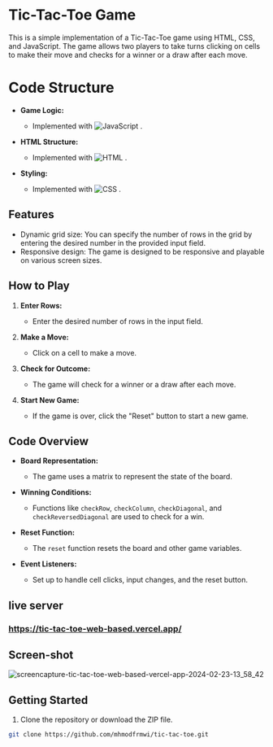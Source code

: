 # Tic-Tac-Toe Game

This is a simple implementation of a Tic-Tac-Toe game using HTML, CSS, and JavaScript. The game allows two players to take turns clicking on cells to make their move and checks for a winner or a draw after each move.

# Code Structure

- **Game Logic:**
  - Implemented with ![JavaScript](https://img.shields.io/badge/JavaScript-323330?style=for-the-badge&logo=javascript&logoColor=F7DF1E)&nbsp;.

- **HTML Structure:**
  - Implemented with ![HTML](https://img.shields.io/badge/HTML5-E34F26?style=for-the-badge&logo=html5&logoColor=white)&nbsp;.

- **Styling:**
  -  Implemented with ![CSS](https://img.shields.io/badge/CSS3-1572B6?style=for-the-badge&logo=css3&logoColor=white)&nbsp;.


## Features

- Dynamic grid size: You can specify the number of rows in the grid by entering the desired number in the provided input field.
- Responsive design: The game is designed to be responsive and playable on various screen sizes.

## How to Play

1. **Enter Rows:**
   - Enter the desired number of rows in the input field.

2. **Make a Move:**
   - Click on a cell to make a move.

3. **Check for Outcome:**
   - The game will check for a winner or a draw after each move.

4. **Start New Game:**
   - If the game is over, click the "Reset" button to start a new game.

## Code Overview

- **Board Representation:**
  - The game uses a matrix to represent the state of the board.

- **Winning Conditions:**
  - Functions like `checkRow`, `checkColumn`, `checkDiagonal`, and `checkReversedDiagonal` are used to check for a win.

- **Reset Function:**
  - The `reset` function resets the board and other game variables.

- **Event Listeners:**
  - Set up to handle cell clicks, input changes, and the reset button.

## live server
### https://tic-tac-toe-web-based.vercel.app/

## Screen-shot
![screencapture-tic-tac-toe-web-based-vercel-app-2024-02-23-13_58_42](https://github.com/mhmodfrmwi/Tic-Tac-Toe-web-based/assets/151141036/6cfd99e3-2fff-4903-9634-f7dfa233ba94)

## Getting Started

1. Clone the repository or download the ZIP file.

```bash
git clone https://github.com/mhmodfrmwi/tic-tac-toe.git
